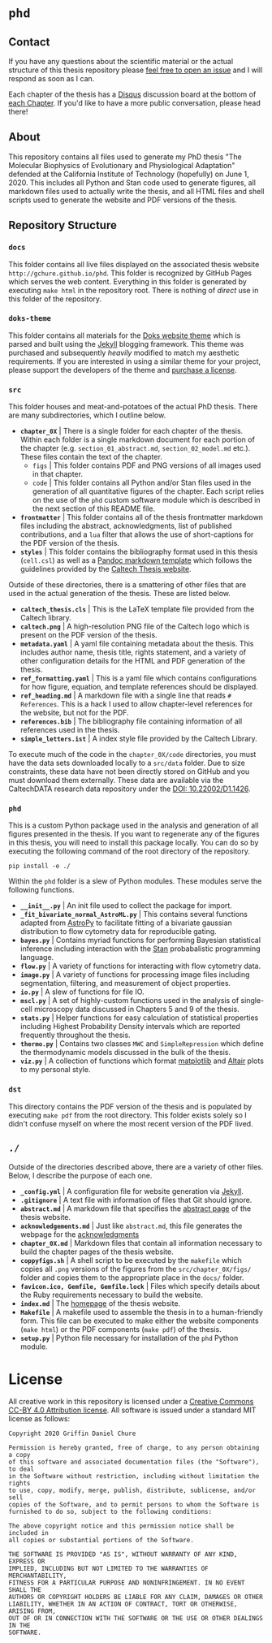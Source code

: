# `phd`

## Contact
If you have any questions about the scientific material or the actual structure
of this thesis repository please [feel free to open an issue](https://github.com/gchure/phd/issues) and I will
respond as soon as I can.

Each chapter of the thesis has a [Disqus](https://disqus.com/) discussion board at the bottom of
[each Chapter](https://gchure.github.io/phd/chapter_01/#references). If you'd like to have a more public conversation, please head there!

## About
This repository contains all files used to generate my PhD thesis "The Molecular
Biophysics of Evolutionary and Physiological Adaptation" defended at the
California Institute of Technology (hopefully) on June 1, 2020. This includes
all Python and Stan code used to generate figures, all markdown files used to
actually write the thesis, and all HTML files and shell scripts used to generate
the website and PDF versions of the thesis. 

## Repository Structure

### `docs`
This folder contains all live files displayed on the associated thesis website
`http://gchure.github.io/phd`. This folder is recognized by GitHub Pages which
serves the web content. Everything in this folder is generated by executing
`make html` in the repository root. There is nothing of *direct* use in this
folder of the repository. 

### `doks-theme`
This folder contains all materials for the [Doks website theme](https://doks.themejack.com/blue/) which is
parsed and built using the [Jekyll](https://jekyllrb.com/) blogging framework. This theme was
purchased and subsequently *heavily* modified to match my aesthetic
requirements. If you are interested in using a similar theme for your project,
please support the developers of the theme and [purchase a license](https://themeforest.net/item/doks-jekyll-theme-for-project-documentation/21102900).

### `src`
This folder houses and meat-and-potatoes of the actual PhD thesis. There are
many subdirectories, which I outline below. 

* **`chapter_0X`** \| There is a single folder for each chapter of the thesis.
  Within each folder is a single markdown document for each portion of the
  chapter (e.g. `section_01_abstract.md`, `section_02_model.md` etc.). These
  files contain the text of the chapter.
  + `figs` \| This folder contains PDF and PNG versions of all images used in that chapter. 
  + `code` \| This folder contains all Python and/or Stan files used in the
    generation of all quantitative figures of the chapter. Each script relies on
    the use of the `phd` custom software module which is described in the next
    section of this README file.
* **`frontmatter`** \| This folder contains all of the thesis frontmatter
  markdown files including the abstract, acknowledgments, list of published
  contributions, and a `lua` filter that allows the use of short-captions for
  the PDF version of the thesis. 
* **`styles`** \| This folder contains the bibliography format used in this
  thesis (`cell.csl`) as well as a [Pandoc markdown
  template](https://pandoc.org/MANUAL.html#templates) which follows the
  guidelines provided by the [Caltech Thesis
  website](https://libguides.caltech.edu/theses).

Outside of these directories, there is a smattering of other files that are used
in the actual generation of the thesis. These are listed below. 

* **`caltech_thesis.cls`** \| This is the LaTeX template file provided from the
  Caltech library.
* **`caltech.png`** \| A high-resolution PNG file of the Caltech logo which is
  present on the PDF version of the thesis.
* **`metadata.yaml`** \| A yaml file containing metadata about the thesis. This
  includes author name, thesis title, rights statement, and a variety of other
  configuration details for the HTML and PDF generation of the thesis. 
* **`ref_formatting.yaml`** \| This is a yaml file which contains configurations
  for how figure, equation, and template references should be displayed. 
* **`ref_heading.md`** \| A markdown file with a single line that reads `#
  References`. This is a hack I used to allow chapter-level references for the
  website, but not for the PDF.
* **`references.bib`** \| The bibliography file containing information of all
  references used in the thesis. 
* **`simple_letters.ist`** \| A index style file provided by the Caltech
  Library. 

To execute much of the code in the `chapter_0X/code` directories, you must have
the data sets downloaded locally to a `src/data` folder. Due to size
constraints, these data have not been directly stored on GitHub and you must
download them externally. These data are available via the CaltechDATA research
data repository under the [DOI: 10.22002/D1.1426](https://doi.org/10.22002/D1.1426).

### `phd`
This is a custom Python package used in the analysis and generation of all
figures presented in the thesis. If you want to regenerate any of the figures in
this thesis, you will need to install this package locally. You can do so by
executing the following command of the root directory of the repository. 

```
pip install -e ./
```

Within the `phd` folder is a slew of Python modules. These modules serve the
following functions. 

* **`__init__.py`** \| An init file used to collect the package for import. 
* **`_fit_bivariate_normal_AstroML.py`** \| This contains several functions
  adapted from [AstroPy](https://www.astropy.org/) to facilitate fitting of a bivariate gaussian
  distribution to flow cytometry data for reproducible gating. 
* **`bayes.py`** \| Contains myriad functions for performing Bayesian
  statistical inference including interaction with the
  [Stan](http://mc-stan.org) probabalistic programming language. 
* **`flow.py`** \| A variety of functions for interacting with flow cytometry
  data. 
* **`image.py`** \| A variety of functions for processing image files including
  segmentation, filtering, and measurement of object properties. 
* **`io.py`** \| A slew of functions for file IO.
* **`mscl.py`** \| A set of highly-custom functions used in the analysis of
  single-cell microscopy data discussed in Chapters 5 and 9 of the thesis. 
* **`stats.py`** \| Helper functions for easy calculation of statistical
  properties including Highest Probability Density intervals which are reported
  frequently throughout the thesis. 
* **`thermo.py`** \| Contains two classes `MWC` and `SimpleRepression` which
  define the thermodynamic models discussed in the bulk of the thesis. 
* **`viz.py`** \| A collection of functions which format [matplotlib](https://matplotlib.org/) and
  [Altair](https://altair-viz.github.io/) plots to my personal style.

### `dst`
This directory contains the PDF version of the thesis and is populated by
executing `make pdf` from the root directory. This folder exists solely so I
didn't confuse myself on where the most recent version of the PDF lived. 

## `./`
Outside of the directories described above, there are a variety of other files.
Below, I describe the purpose of each one. 

* **`_config.yml`** \| A configuration file for website generation via
  [Jekyll](https://jekyllrb.com/).
* **`.gitignore`** \| A text file with information of files that Git should ignore.
* **`abstract.md`** \| A markdown file that specifies the [abstract
  page](http://gchure.github.io/phd/abstract) of the thesis website. 
* **`acknowledgements.md`** \| Just like `abstract.md`, this file generates the
  webpage for the
  [acknowledgments](http://gchure.github.io/phd/acknowledgements)
* **`chapter_0X.md`** \| Markdown files that contain all information necessary
  to build the chapter pages of the thesis website. 
* **`coppyfigs.sh`** \| A shell script to be executed by the `makefile` which
  copies all `.png` versions of the figures from the `src/chapter_0X/figs/`
  folder and copies them to the appropriate place in the `docs/` folder. 
* **`favicon.ico, Gemfile, Gemfile.lock`** \| Files which specify details about
  the Ruby requirements necessary to build the website. 
* **`index.md`** \| The [homepage](http://gchure.github.io/phd) of the thesis
  website. 
* **`Makefile`** \| A makefile used to assemble the thesis in to a
  human-friendly form. This file can be executed to make either the website
  components (`make html`) or the PDF components (`make pdf`) of the thesis. 
* **`setup.py`** \| Python file necessary for installation of the `phd` Python
  module. 


# License
All creative work in this repository is licensed under a [Creative Commons CC-BY
4.0 Attribution license](https://creativecommons.org/licenses/by/4.0/). All
software is issued under a standard MIT license as follows:

```
Copyright 2020 Griffin Daniel Chure

Permission is hereby granted, free of charge, to any person obtaining a copy
of this software and associated documentation files (the "Software"), to deal
in the Software without restriction, including without limitation the rights
to use, copy, modify, merge, publish, distribute, sublicense, and/or sell
copies of the Software, and to permit persons to whom the Software is
furnished to do so, subject to the following conditions:

The above copyright notice and this permission notice shall be included in
all copies or substantial portions of the Software.

THE SOFTWARE IS PROVIDED "AS IS", WITHOUT WARRANTY OF ANY KIND, EXPRESS OR
IMPLIED, INCLUDING BUT NOT LIMITED TO THE WARRANTIES OF MERCHANTABILITY,
FITNESS FOR A PARTICULAR PURPOSE AND NONINFRINGEMENT. IN NO EVENT SHALL THE
AUTHORS OR COPYRIGHT HOLDERS BE LIABLE FOR ANY CLAIM, DAMAGES OR OTHER
LIABILITY, WHETHER IN AN ACTION OF CONTRACT, TORT OR OTHERWISE, ARISING FROM,
OUT OF OR IN CONNECTION WITH THE SOFTWARE OR THE USE OR OTHER DEALINGS IN THE
SOFTWARE.
```

